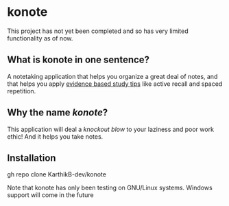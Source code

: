 # konote
This project has not yet been completed and so has very limited functionality as of now.


## What is konote in one sentence?
A notetaking application that helps you organize a great deal of notes, and that helps you apply 
[evidence based study tips](https://www.youtube.com/watch?v=k5A26Sc63F0) like active recall and spaced repetition.


## Why the name _konote_?
This application will deal a _knockout blow_ to your laziness and poor work ethic!
And it helps you take notes.


## Installation

gh repo clone KarthikB-dev/konote


Note that konote has only been testing on GNU/Linux systems. Windows support will come in the future
